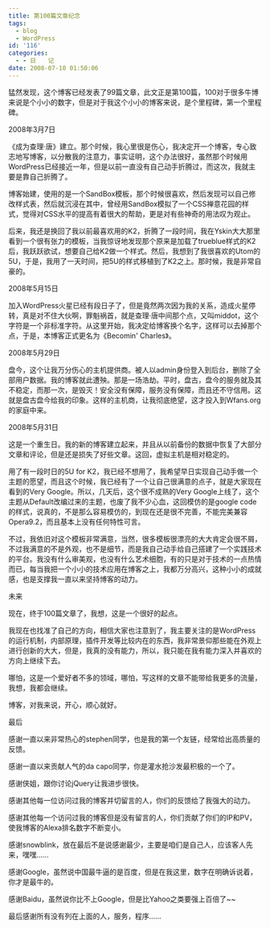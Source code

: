 ```yaml
---
title: 第100篇文章纪念
tags:
  - blog
  - WordPress
id: '116'
categories:
  - - 日　　记
date: 2008-07-10 01:50:06
---
```


猛然发现，这个博客已经发表了99篇文章，此文正是第100篇，100对于很多牛博来说是个小小的数字，但是对于我这个小小的博客来说，是个里程碑，第一个里程碑。

2008年3月7日

《成为查理·唐》建立。那个时候，我心里很是伤心，我决定开一个博客，专心致志地写博客，以分散我的注意力，事实证明，这个办法很好，虽然那个时候用WordPress已经接近一年，但是以前一直没有自己动手折腾过，而这次，我就主要是靠自己折腾了。
<!-- more -->
博客始建，使用的是一个SandBox模板，那个时候很喜欢，然后发现可以自己修改样式表，然后就沉浸在其中，曾经用SandBox模拟了一个CSS禅意花园的样式，觉得对CSS水平的提高有着很大的帮助，更是对有些神奇的用法叹为观止。

后来，我还是换回了我以前最喜欢用的K2，折腾了一段时间，我在Yskin大大那里看到一个很有张力的模板，当我惊讶地发现那个原来是加载了trueblue样式的K2后，我跃跃欲试，想要自己给K2做一个样式。然后，我想到了我很喜欢的Utom的5U，于是，我用了一天时间，把5U的样式移植到了K2之上。那时候，我是非常自豪的。

2008年5月15日

加入WordPress火星已经有段日子了，但是竟然两次因为我的关系，造成火星停转，真是对不住大伙啊，罪魁祸首，就是查理·唐中间那个点，又叫middot，这个字符是一个非标准字符。从这里开始，我决定给博客换个名字，这样可以去掉那个点，于是，本博客正式更名为《Becomin' Charles》。

2008年5月29日

盘今，这个让我万分伤心的主机提供商。被人以admin身份登入到后台，删除了全部用户数据。我的博客就此遭殃。那是一场浩劫。平时，盘古，盘今的服务就及其不稳定，而那一次，是毁灭！安全没有保障，服务没有保障，而且还不守信用。这就是盘古盘今给我的印象。这样的主机商，让我彻底绝望，这才投入到Wfans.org的家庭中来。

2008年5月31日

这是一个重生日。我的新的博客建立起来，并且从以前备份的数据中恢复了大部分文章和评论，但是还是损失了好些文章。这回，虚拟主机是相对稳定的。

用了有一段时日的5U for K2，我已经不想用了，我希望早日实现自己动手做一个主题的愿望，而且这个时候，我已经有了一个让自己很满意的点子，就是大家现在看到的Very Google。所以，几天后，这个很不成熟的Very Google上线了，这个主题从Default改编过来的主题，也废了我不少心血，这回模仿的是google code的样式，说真的，不是那么容易模仿的，到现在还是很不完善，不能完美兼容Opera9.2，而且基本上没有任何特性可言。

不过，我依旧对这个模板非常满意，当然，很多模板很漂亮的大大肯定会很不屑，不过我满意的不是外观，也不是细节，而是我自己动手给自己搭建了一个实践技术的平台。我没有什么审美观，也没有什么艺术细胞，有的只是对于技术的一点热情而已，每当我把一个小小的技术应用在博客之上，我都万分高兴，这种小小的成就感，也是支撑我一直以来坚持博客的动力。

未来

现在，终于100篇文章了，我想，这是一个很好的起点。

我现在也找准了自己的方向，相信大家也注意到了，我主要关注的是WordPress的运行机制，内部原理，插件开发等比较内在的东西，我非常景仰那些能在外观上进行创新的大大，但是，我真的没有能力，所以，我只能在我有能力深入并喜欢的方向上继续下去。

哪怕，这是一个爱好者不多的领域，哪怕，写这样的文章不能带给我更多的流量，我想，我都会继续。

博客，对我来说，开心，顺心就好。

最后

感谢一直以来非常热心的stephen同学，也是我的第一个友链，经常给出高质量的反馈。

感谢一直以来贡献人气的da capo同学，你是灌水抢沙发最积极的一个了。

感谢侠姐，跟你讨论jQuery让我进步很快。

感谢其他每一位访问过我的博客并切留言的人，你们的反馈给了我强大的动力。

感谢其他每一个访问过我的博客但是没有留言的人，你们贡献了你们的IP和PV，使我博客的Alexa排名数字不断变小。

感谢snowblink，放在最后不是说感谢最少，主要是咱们是自己人，应该客人先来，嘿嘿……

感谢Google，虽然说中国最牛逼的是百度，但是在我这里，数字在明确诉说着，你才是最牛的。

感谢Baidu，虽然说你比不上Google，但是比Yahoo之类要强上百倍了~~

最后感谢所有没有列在上面的人，服务，程序……